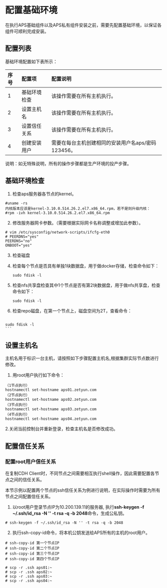 #  配置基础环境

在执行APS基础组件以及APS私有组件安装之前，需要先配置基础环境，以保证各组件可顺利完成安装。

## 配置列表

基础环境配置如下表所示： 

|序号|	配置项		|配置说明	|														
| :--- | :--- |:--- |
|1	 | 基础环境检查	|该操作需要在所有主机执行。               |
|2	 |设置主机名	|该操作需要在所有主机执行。                     |
|3	 |设置信任关系	|该操作需要在所有主机执行。                            |
|4	 |创建安装用户	|需要在每台主机创建相同的安装用户名aps/密码123456。    |

说明：如无特殊说明，所有的操作步骤都是生产环境的投产步骤。

## 基础环境检查

1. 检查aps服务器各节点的kernel。

  ```
  #uname -rs
  内核版本应该是kernel-3.10.0.514.26.2.el7.x86_64.rpm，若不是则升级内核：
  #rpm -ivh kernel-3.10.0.514.26.2.el7.x86_64.rpm

  ```
  
2. 修改服务器网卡参数。（需要根据实际网卡名称调整或增加此参数）。

  ```
  # vim /etc/sysconfig/network-scripts/ifcfg-eth0 
  # PEERDNS="yes"
  PEERDNS="no"
  ONBOOT="yes"

  ```
  
3. 检查磁盘

  1. 检查每个节点是否具有单独1块数据盘，用于做docker存储，检查命令如下：
  
        ```
      sudo fdisk -l
      ```
  
  2. 检查nfs共享盘检查其中1个节点是否有第2块数据盘，用于做nfs共享盘，检查命令如下：

        ```
      sudo fdisk -l
      ```
  
  3. 检查repo磁盘，在第一个节点上，磁盘空间为2T，查看命令：
 
     ```
    sudo fdisk -l
    ```
  
## 设置主机名

主机名用于标识一台主机，请按照如下步骤配置主机名,根据集群实际节点数进行修改。

1. 用root用户执行如下命令：
```
（1节点执行）
hostnamectl set-hostname aps01.zetyun.com
（2节点执行）
hostnamectl set-hostname aps02.zetyun.com
（3节点执行）
hostnamectl set-hostname aps03.zetyun.com
（4节点执行）
hostnamectl set-hostname aps04.zetyun.com
```
2.关闭当前控制台并重新登录，检查主机名是否修改成功。

## 配置信任关系

### 配置root用户信任关系
在复制CDH Client时，不同节点之间需要相互执行shell操作，因此需要配置各节点之间的信任关系。

本节示例以配置两个节点的ssh信任关系为例进行说明，在实际操作时需要为所有节点之间配置信任关系。

1. 以root用户登录节点IP为10.200.139.11的服务器, 执行**ssh-keygen -f ~/.ssh/id_rsa -N '' -t rsa -q -b 2048**命令，生成公私钥。

```
# ssh-keygen -f ~/.ssh/id_rsa -N '' -t rsa -q -b 2048
```
2. 执行ssh-copy-id命令，将本机公钥发送给APS所有的主机的root用户。

```
# ssh-copy-id 第一个节点IP
# ssh-copy-id 第二个节点IP
# ssh-copy-id 第三个节点IP
# ssh-copy-id 第四个节点IP

# scp -r .ssh aps01:~
# scp -r .ssh aps02:~
# scp -r .ssh aps03:~
# scp -r .ssh aps04:~
```

















